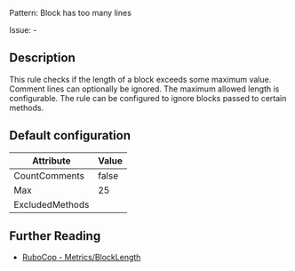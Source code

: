 Pattern: Block has too many lines

Issue: -

## Description

This rule checks if the length of a block exceeds some maximum value.
Comment lines can optionally be ignored.
The maximum allowed length is configurable.
The rule can be configured to ignore blocks passed to certain methods.

## Default configuration

Attribute | Value
--- | ---
CountComments | false
Max | 25
ExcludedMethods |

## Further Reading

* [RuboCop - Metrics/BlockLength](https://docs.rubocop.org/rubocop/cops_metrics.html#metricsblocklength)
